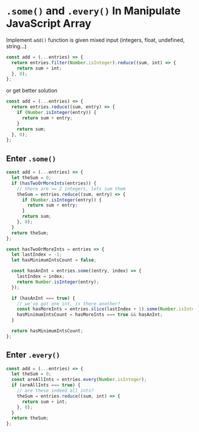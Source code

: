 # `.some()` and `.every()` In Manipulate JavaScript Array

Implement `add()` function is given mixed input (integers, float, undefined, string...)

```javascript
const add = (...entries) => {
  return entries.filter(Number.isInteger).reduce((sum, int) => {
    return sum + int;
  }, 0);
};
```

or get better solution

```javascript
const add = (...entries) => {
  return entries.reduce((sum, entry) => {
    if (Number.isInteger(entry)) {
      return sum + entry;
    }
    return sum;
  }, 0);
};
```

## Enter `.some()`

```javascript
const add = (...entries) => {
  let theSum = 0;
  if (hasTwoOrMoreInts(entries)) {
    // there are >= 2 integers, lets sum them
    theSum = entries.reduce((sum, entry) => {
      if (Number.isInteger(entry)) {
        return sum + entry;
      }
      return sum;
    }, 0);
  }
  return theSum;
};

const hasTwoOrMoreInts = entries => {
  let lastIndex = -1;
  let hasMinimumIntsCount = false;

  const hasAnInt = entries.some((entry, index) => {
    lastIndex = index;
    return Number.isInteger(entry);
  });

  if (hasAnInt === true) {
    // we've got one int, is there another?
    const hasMoreInts = entries.slice(lastIndex + 1).some(Number.isInteger);
    hasMinimumIntsCount = hasMoreInts === true && hasAnInt;
  }

  return hasMinimumIntsCount;
};
```

## Enter `.every()`

```javascript
const add = (...entries) => {
  let theSum = 0;
  const areAllInts = entries.every(Number.isInteger);
  if (areAllInts === true) {
    // are these indeed all ints?
    theSum = entries.reduce((sum, int) => {
      return sum + int;
    }, 0);
  }
  return theSum;
};
```
